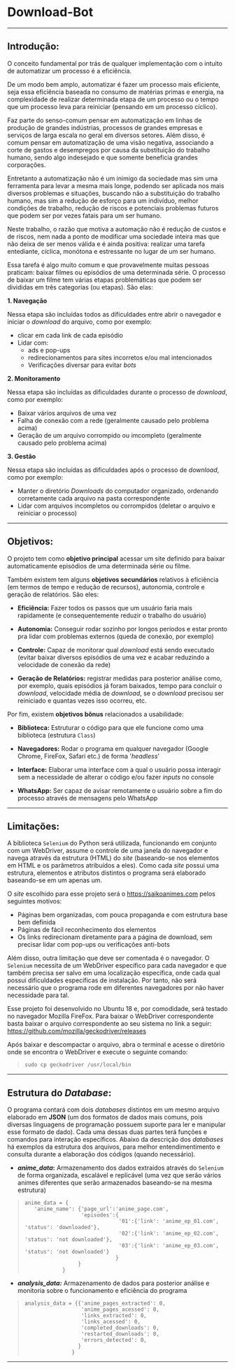 # Download-Bot

___

## Introdução:

  O conceito fundamental por trás de qualquer implementação com o intuito de automatizar um processo é a eficiência.
  
  De um modo bem amplo, automatizar é fazer um processo mais eficiente, seja essa eficiência baseada no consumo de matérias primas e energia, na complexidade de realizar determinada etapa de um processo ou o tempo que um processo leva para reiniciar (pensando em um processo cíclico).
  
   Faz parte do senso-comum pensar em automatização em linhas de produção de grandes indústrias, processos de grandes empresas e serviços de larga escala no geral em diversos setores. Além disso, é comum pensar em automatização de uma visão negativa, associando a corte de gastos e desempregos por causa da substituição do trabalho humano, sendo algo indesejado e que somente beneficia grandes corporações.
   
   Entretanto a automatização não é um inimigo da sociedade mas sim uma ferramenta para levar a mesma mais longe, podendo ser aplicada nos mais diversos problemas e situações, buscando não a substituição do trabalho humano, mas sim a redução de esforço para um indivíduo, melhor condições de trabalho, redução de riscos e potenciais problemas futuros que podem ser por vezes fatais para um ser humano.
   
   Neste trabalho, o razão que motiva a automação  não é redução de custos e de riscos, nem nada a ponto de modificar uma sociedade inteira mas que não deixa de ser menos válida e é ainda positiva: realizar uma tarefa entediante, cíclica, monótona e estressante no lugar de um ser humano.
   
   Essa tarefa é algo muito comum e que provavelmente muitas pessoas praticam: baixar filmes ou episódios de uma determinada série. O processo de baixar um filme tem várias etapas problemáticas que podem ser divididas em três categorias (ou etapas). São elas:
   
**1. Navegação**

Nessa etapa são incluídas todos as dificuldades entre abrir o navegador e iniciar o *download* do arquivo, como por exemplo:
* clicar em cada link de cada episódio
* Lidar com:
    * ads e pop-ups
    * redirecionamentos para sites incorretos e/ou mal intencionados
    * Verificações diversar para evitar *bots*
    
**2. Monitoramento**

Nessa etapa são incluídas as dificuldades durante o processo de *download*, como por exemplo:
* Baixar vários arquivos de uma vez
* Falha de conexão com a rede (geralmente causado pelo problema acima)
* Geração de um arquivo corrompido ou imcompleto (geralmente causado pelo problema acima)


**3. Gestão**

Nessa etapa são incluídas as dificuldades após o processo de *download*, como por exemplo:
* Manter o diretório *Downloads* do computador organizado, ordenando corretamente cada arquivo na pasta correspondente
* Lidar com arquivos incompletos ou corrompidos (deletar o arquivo e reiniciar o processo)

___

## Objetivos:

O projeto tem como **objetivo  principal** acessar um site definido para baixar automaticamente episódios de uma determinada série ou filme.

Também existem tem alguns **objetivos secundários** relativos à eficiência (em termos de tempo e redução de recursos),  autonomia, controle e geração de relatórios. São eles:

* **Eficiência:** Fazer todos os passos que um usuário faria mais rapidamente (e consequentemente reduzir o trabalho do usuário)

* **Autonomia:** Conseguir rodar sozinho por longos períodos e estar pronto pra lidar com problemas externos (queda de conexão, por exemplo)

* **Controle:** Capaz de monitorar qual *download* está sendo executado (evitar baixar diversos episódios de uma vez e acabar reduzindo a velocidade de conexão da rede)

* **Geração de Relatórios:** registrar medidas para posterior análise como, por exemplo, quais episódios já foram baixados, tempo para concluir o *download*, velocidade média de *download*, se o *download* precisou ser reiniciado e quantas vezes isso ocorreu, etc.

Por fim, existem **objetivos bônus** relacionados a usabilidade:

* **Biblioteca:** Estruturar o código para que ele funcione como uma biblioteca (estrutura `Class`)

* **Navegadores:** Rodar o programa em qualquer navegador (Google Chrome, FireFox, Safari etc.) de forma '*headless*'

* **Interface:** Elaborar uma interface com a qual o usuário possa interagir sem a necessidade de alterar o código e/ou fazer *inputs* no console

* **WhatsApp:** Ser capaz de avisar remotamente o usuário sobre a fim do processo através de mensagens pelo WhatsApp

___

## Limitações:

A biblioteca `Selenium` do Python será utilizada, funcionando em conjunto com um WebDriver, assume o controle de uma janela do navegador e navega através da estrutura (HTML) do *site* (baseando-se nos elementos em HTML e os parâmetros atribuídos a eles). Como cada *site* possui uma estrutura, elementos e atributos distintos o programa será elaborado baseando-se em um apenas um.

O *site* escolhido para esse projeto será o https://saikoanimes.com pelos seguintes motivos:

* Páginas bem organizadas, com pouca propaganda e com estrutura base bem definida
* Páginas de fácil reconhecimento dos elementos
* Os links redirecionam diretamente para a página de download, sem precisar lidar com pop-ups ou verificações anti-bots

Além disso, outra limitação que deve ser comentada é o navegador. O `Selenium` necessita de um WebDriver específico para cada navegador e que também precisa ser salvo em uma localização específica, onde cada qual possui dificuldades específicas de instalação. Por tanto, não será necessário que o programa rode em diferentes navegadores por não haver necessidade para tal.

Esse projeto foi desenvolvido no Ubuntu 18 e, por comodidade, será testado no navegador Mozilla FireFox. Para baixar o WebDriver correspondente basta baixar o arquivo correspondente ao seu sistema no link a seguir: https://github.com/mozilla/geckodriver/releases

Após baixar e descompactar o arquivo, abra o terminal e acesse o diretório onde se encontra o WebDriver e execute o seguinte comando:
> `sudo cp geckodriver /usr/local/bin`

___

## Estrutura do *Database*:

O programa contará com dois *databases* distintos em um mesmo arquivo elaborado em **JSON** (um dos formatos de dados mais comuns, pois diversas linguagens de programação possuem suporte para ler e manipular esse formato de dado). Cada uma dessas duas partes terá funções e comandos para interação específicos. Abaixo da descrição dos *databases* há exemplos da estrutura dos arquivos, para melhor entendimentimento e consulta durante a elaboração dos códigos (quando necessário).

* ***anime_data*:** Armazenamento dos dados extraídos através do `Selenium` de forma organizada, escalável e replicável (uma vez que serão vários animes diferentes que serão armazenados baseando-se na mesma estrutura)

>```
>anime_data = {
>    'anime_name': {'page_url':'anime_page.com',
>                   'episodes':{
>                               '01':{'link': 'anime_ep_01.com', 'status': 'downloaded'},
>                               '02':{'link': 'anime_ep_02.com', 'status': 'not downloaded'},
>                               '03':{'link': 'anime_ep_03.com', 'status': 'not downloaded'}
>                              }
>                  }
>             }
>```


* ***analysis_data:*** Armazenamento de dados para posterior análise e monitoria sobre o funcionamento e eficiência do programa

>```
>analysis_data = {{'anime_pages_extracted': 0,
>                   'anime_pages_acessed': 0,
>                   'links_extracted': 0,
>                   'links_acessed': 0,
>                   'completed_downloads': 0,
>                   'restarted_downloads': 0,
>                   'errors_detected': 0,
>                  }
>                }
>```

___
